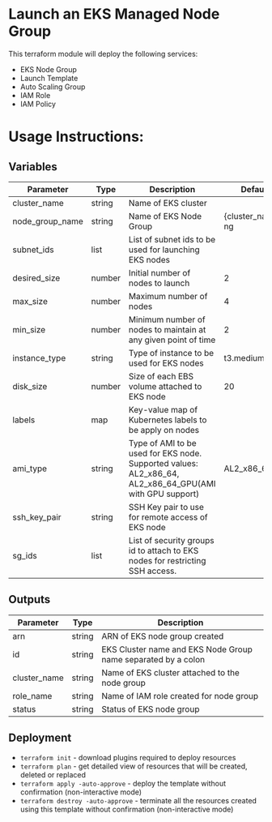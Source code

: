 # Launch an EKS Managed Node Group

This terraform module will deploy the following services:
- EKS Node Group
- Launch Template
- Auto Scaling Group
- IAM Role
- IAM Policy

# Usage Instructions:
## Variables
| Parameter            | Type    | Description                                                                                              | Default    | Required |
|----------------------|---------|----------------------------------------------------------------------------------------------------------|------------|----------|
| cluster_name     | string  | Name of EKS cluster                                                                                      |            | Y        |
| node_group_name     | string  | Name of EKS Node Group                                                                                      | {cluster_name}-ng           | N        |
| subnet_ids           | list    | List of subnet ids to be used for launching EKS nodes                                                    |            | Y        |
| desired_size         | number  | Initial number of nodes to launch                                                                    | 2          | N        |
| max_size             | number  | Maximum number of nodes                                                                                  | 4          | N        |
| min_size             | number  | Minimum number of nodes to maintain at any given point of time                                           | 2          | N        |
| instance_type        | string  | Type of instance to be used for EKS nodes                                                                | t3.medium  | N        |
| disk_size            | number  | Size of each EBS volume attached to EKS node                                                             | 20         | N        |
| labels            | map  | Key-value map of Kubernetes labels to be apply on nodes                                                             |          | N        |
| ami_type             | string  | Type of AMI to be used for EKS node. Supported values: AL2_x86_64, AL2_x86_64_GPU(AMI with GPU support)  | AL2_x86_64 | N        |
| ssh_key_pair         | string  | SSH Key pair to use for remote access of EKS node |            | N        |
| sg_ids               | list    | List of security groups id to attach to EKS nodes for restricting SSH access.                 |            | N        |

## Outputs
| Parameter           | Type   | Description               |
|---------------------|--------|---------------------------|
| arn           | string | ARN of EKS node group created            |
| id | string | EKS Cluster name and EKS Node Group name separated by a colon       |
| cluster_name           | string | Name of EKS cluster attached to the node group            |
| role_name           | string | Name of IAM role created for node group            |
| status           | string | Status of EKS node group            |

## Deployment
- `terraform init` - download plugins required to deploy resources
- `terraform plan` - get detailed view of resources that will be created, deleted or replaced
- `terraform apply -auto-approve` - deploy the template without confirmation (non-interactive mode)
- `terraform destroy -auto-approve` - terminate all the resources created using this template without confirmation (non-interactive mode)
